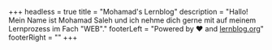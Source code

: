 +++
headless = true
title = "Mohamad's Lernblog"
description = "Hallo! Mein Name ist Mohamad Saleh und ich nehme dich gerne mit auf meinem Lernprozess im Fach \"WEB\"."
footerLeft = "Powered by ❤️ and [lernblog.org](https://www.lernblog.org)"
footerRight = ""
+++
